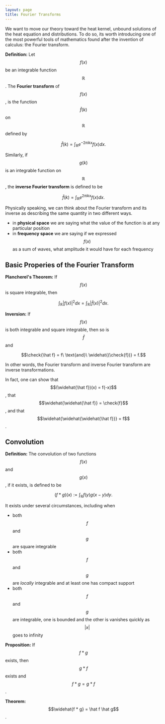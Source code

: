 ```yaml
---
layout: page
title: Fourier Transforms
---
```


We want to move our theory toward the heat kernel, unbound solutions of the heat equation and distributions.
To do so, its worth introducing one of the most powerful tools of mathematics found after the invention of calculus: the Fourier transform.

**Definition:** Let $$f(x)$$ be an integrable function $$\mathbb R$$.  The **Fourier transform** of $$f(x)$$, is the function $$\widehat{f}(k)$$ on $$\mathbb{R}$$ defined by

$$\hat{f}(k) = \int_{\mathbb{R}} e^{-2\pi i kx}f(x)dx.$$

Similarly, if $$g(k)$$ is an integrable function on $$\mathbb{R}$$, the **inverse Fourier transform** is defined to be

$$\check{f}(k) = \int_{\mathbb{R}} e^{2\pi i kx}f(x)dx.$$

Physically speaking, we can think about the Fourier transform and its inverse as describing the same quantity in two different ways.
* in **physical space** we are saying what the value of the function is at any particular position
* in **frequency space** we are saying if we expressed $$f(x)$$ as a sum of waves, what amplitude it would have for each frequency


## Basic Properies of the Fourier Transform

**Plancherel's Theorem:**  If $$f(x)$$ is square integrable, then

$$\int_{\mathbb R} \lvert f(x)\rvert^2 dx = \int_{\mathbb R} \lvert \hat f(x)\rvert^2 dx.$$

**Inversion:** If $$f(x)$$ is both integrable and square integrable, then so is $$\widehat f$$ and

$$\check{\hat f} = f\ \text{and}\ \widehat{(\check{f})} = f.$$

In other words, the Fourier transform and inverse Fourier transform are inverse transformations.

In fact, one can show that $$(\widehat{\hat f})(x) = f(-x)$$, that $$\widehat{\widehat{\hat f}} = \check{f}$$, and that $$\widehat{\widehat{\widehat{\hat f}}} = f$$.

## Convolution

**Definition:** The convolution of two functions $$f(x)$$ and $$g(x)$$, if it exists, is defined to be

$$(f * g)(x) := \int_{\mathbb R} f(y)g(x-y)dy.$$

It exists under several circumstances, including when
* both $$f$$ and $$g$$ are square integrable
* both $$f$$ and $$g$$ are *locally* integrable and at least one has compact support
* both $$f$$ and $$g$$ are integrable, one is bounded and the other is vanishes quickly as $$\lvert x\rvert$$ goes to infinity

**Proposition:** If $$f * g$$ exists, then $$g * f$$ exists and $$f * g = g * f$$.

**Theorem:** $$\widehat{f * g} = \hat f \hat g$$.

